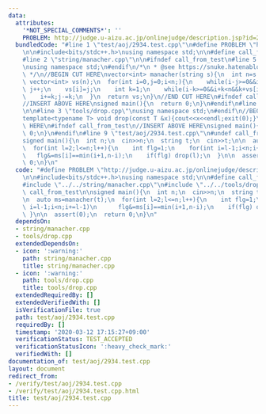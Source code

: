 ```yaml
---
data:
  attributes:
    '*NOT_SPECIAL_COMMENTS*': ''
    PROBLEM: http://judge.u-aizu.ac.jp/onlinejudge/description.jsp?id=2934
  bundledCode: "#line 1 \"test/aoj/2934.test.cpp\"\n#define PROBLEM \"http://judge.u-aizu.ac.jp/onlinejudge/description.jsp?id=2934\"\
    \n\n#include<bits/stdc++.h>\nusing namespace std;\n\n#define call_from_test\n\
    #line 2 \"string/manacher.cpp\"\n\n#ifndef call_from_test\n#line 5 \"string/manacher.cpp\"\
    \nusing namespace std;\n#endif\n/*\n * @see https://snuke.hatenablog.com/entry/2014/12/02/235837\n\
    \ */\n//BEGIN CUT HERE\nvector<int> manacher(string s){\n  int n=s.size();\n \
    \ vector<int> vs(n);\n  for(int i=0,j=0;i<n;){\n    while(i-j>=0&&i+j<n&&s[i-j]==s[i+j])\
    \ j++;\n    vs[i]=j;\n    int k=1;\n    while(i-k>=0&&i+k<n&&k+vs[i-k]<j) vs[i+k]=vs[i-k],k++;\n\
    \    i+=k;j-=k;\n  }\n  return vs;\n}\n//END CUT HERE\n#ifndef call_from_test\n\
    //INSERT ABOVE HERE\nsigned main(){\n  return 0;\n}\n#endif\n#line 1 \"tools/drop.cpp\"\
    \n\n#line 3 \"tools/drop.cpp\"\nusing namespace std;\n#endif\n//BEGIN CUT HERE\n\
    template<typename T> void drop(const T &x){cout<<x<<endl;exit(0);}\n//END CUT\
    \ HERE\n#ifndef call_from_test\n//INSERT ABOVE HERE\nsigned main(){\n  return\
    \ 0;\n}\n#endif\n#line 9 \"test/aoj/2934.test.cpp\"\n#undef call_from_test\n\n\
    signed main(){\n  int n;\n  cin>>n;\n  string t;\n  cin>>t;\n\n  auto ms=manacher(t);\n\
    \  for(int l=2;l<=n;l++){\n    int flg=1;\n    for(int i=l-1;i<n;i+=l-1)\n   \
    \   flg&=ms[i]==min(i+1,n-i);\n    if(flg) drop(l);\n  }\n\n  assert(0);\n  return\
    \ 0;\n}\n"
  code: "#define PROBLEM \"http://judge.u-aizu.ac.jp/onlinejudge/description.jsp?id=2934\"\
    \n\n#include<bits/stdc++.h>\nusing namespace std;\n\n#define call_from_test\n\
    #include \"../../string/manacher.cpp\"\n#include \"../../tools/drop.cpp\"\n#undef\
    \ call_from_test\n\nsigned main(){\n  int n;\n  cin>>n;\n  string t;\n  cin>>t;\n\
    \n  auto ms=manacher(t);\n  for(int l=2;l<=n;l++){\n    int flg=1;\n    for(int\
    \ i=l-1;i<n;i+=l-1)\n      flg&=ms[i]==min(i+1,n-i);\n    if(flg) drop(l);\n \
    \ }\n\n  assert(0);\n  return 0;\n}\n"
  dependsOn:
  - string/manacher.cpp
  - tools/drop.cpp
  extendedDependsOn:
  - icon: ':warning:'
    path: string/manacher.cpp
    title: string/manacher.cpp
  - icon: ':warning:'
    path: tools/drop.cpp
    title: tools/drop.cpp
  extendedRequiredBy: []
  extendedVerifiedWith: []
  isVerificationFile: true
  path: test/aoj/2934.test.cpp
  requiredBy: []
  timestamp: '2020-03-12 17:15:27+09:00'
  verificationStatus: TEST_ACCEPTED
  verificationStatusIcon: ':heavy_check_mark:'
  verifiedWith: []
documentation_of: test/aoj/2934.test.cpp
layout: document
redirect_from:
- /verify/test/aoj/2934.test.cpp
- /verify/test/aoj/2934.test.cpp.html
title: test/aoj/2934.test.cpp
---
```

